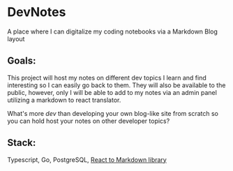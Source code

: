# DevNotes

A place where I can digitalize my coding notebooks via a Markdown Blog layout

## Goals:

This project will host my notes on different dev topics I learn and find interesting so I can easily go back to them. They will also be available to the public, however, only I will be able to add to my notes via an admin panel utilizing a markdown to react translator.

What's more _dev_ than developing your own blog-like site from scratch so you can hold host your notes on other developer topics?

## Stack:

Typescript, Go, PostgreSQL,
[React to Markdown library](https://github.com/remarkjs/react-markdown)
